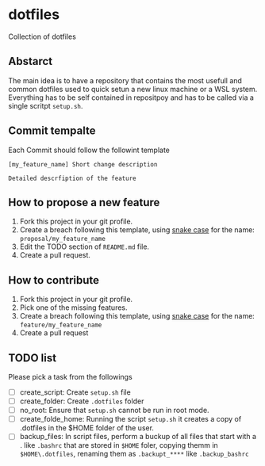 # dotfiles

Collection of dotfiles

## Abstarct

The main idea is to have a repository that contains the most usefull and common dotfiles used to quick setun a new linux machine or a WSL system.
Everything has to be self contained in repositpoy and has to be called via a single scritpt `setup.sh`.

## Commit tempalte

Each Commit should follow the followint template
```
[my_feature_name] Short change description

Detailed descrfiption of the feature
```

## How to propose a new feature

1. Fork this project in your git profile.
1. Create a breach following this template, using [snake case](https://it.wikipedia.org/wiki/Snake_case) for the name:  `proposal/my_feature_name`
1. Edit the TODO section of `README.md` file.
1. Create a pull request.

## How to contribute

1. Fork this project in your git profile.
1. Pick one of the missing features.
1. Create a breach following this template, using [snake case](https://it.wikipedia.org/wiki/Snake_case) for the name:  `feature/my_feature_name`
1. Create a pull request 

## TODO list

Please pick a task from the followings
 
  - [ ] create_script: Create `setup.sh` file
  - [ ] create_folder: Create `.dotfiles` folder
  - [ ] no_root: Ensure that `setup.sh` cannot be run in root mode.
  - [ ] create_folde_home:
      Running the script `setup.sh` it creates a copy of .dotfiles in the $HOME folder of the user.
  - [ ] backup_files:
      In script files, perform a buckup of all files that start with a . like `.bashrc`
      that are stored in `$HOME` foler, copying themm in `$HOME\.dotfiles`, renaming them
      as `.backupt_****` like `.backup_bashrc`
